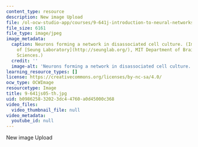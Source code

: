 ```yaml
---
content_type: resource
description: New image Upload
file: /ol-ocw-studio-app/courses/9-641j-introduction-to-neural-networks-spring-2005/b098625832023dc44760a0d45000c368_9-641js05-th.jpg
file_size: 6161
file_type: image/jpeg
image_metadata:
  caption: Neurons forming a network in disassociated cell culture. (Image courtesy
    of [Seung Laboratory](http://seunglab.org/), MIT Department of Brain and Cognitive
    Sciences.)
  credit: ''
  image-alt: 'Neurons forming a network in disassociated cell culture. '
learning_resource_types: []
license: https://creativecommons.org/licenses/by-nc-sa/4.0/
ocw_type: OCWImage
resourcetype: Image
title: 9-641js05-th.jpg
uid: b0986258-3202-3dc4-4760-a0d45000c368
video_files:
  video_thumbnail_file: null
video_metadata:
  youtube_id: null
---
```

New image Upload